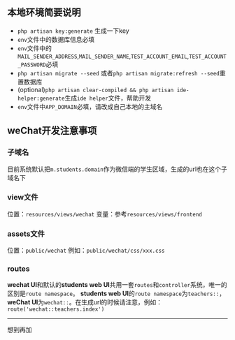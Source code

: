## 本地环境简要说明
- `php artisan key:generate` 生成一下key
- `env`文件中的数据库信息必填
- `env`文件中的`MAIL_SENDER_ADDRESS`,`MAIL_SENDER_NAME`,`TEST_ACCOUNT_EMAIL`,`TEST_ACCOUNT_PASSWORD`必填
- `php artisan migrate --seed` 或者`php artisan migrate:refresh --seed`重置数据库
- (optional)`php artisan clear-compiled && php artisan ide-helper:generate`生成`ide helper`文件，帮助开发
- `env`文件中`APP_DOMAIN`必填，请改成自己本地的主域名

## weChat开发注意事项

### 子域名
目前系统默认把`m.students.domain`作为微信端的学生区域，生成的url也在这个子域名下

### view文件
位置：`resources/views/wechat`
变量：参考`resources/views/frontend`

### assets文件
位置：`public/wechat`
例如：`public/wechat/css/xxx.css`

### routes
**wechat UI**和默认的**students web UI**共用一套`routes`和`controller`系统，唯一的区别是`route namespace`。
**students web UI**的`route namespace`为`teachers::`，**weChat UI**为`wechat::`。在生成url的时候请注意，例如：`route('wechat::teachers.index')`

***

想到再加
